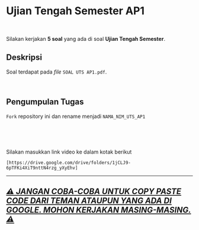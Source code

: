 # Ujian Tengah Semester AP1

<br>

Silakan kerjakan **5 soal** yang ada di soal **Ujian Tengah Semester**.

## Deskripsi

Soal terdapat pada _file_ `SOAL UTS AP1.pdf`.

<br>

## Pengumpulan Tugas

`Fork` repository ini dan rename menjadi `NAMA_NIM_UTS_AP1`

<br>
<br>
<br>

Silakan masukkan link video ke dalam kotak berikut

```
[https://drive.google.com/drive/folders/1jCLJ9-6pTFKi4XiT9nttN4rzg_yXyEhv]
```

---

<h2><ins><b><i>⚠️ JANGAN COBA-COBA UNTUK COPY PASTE CODE DARI TEMAN ATAUPUN YANG ADA DI GOOGLE. MOHON KERJAKAN MASING-MASING. ⚠️</i></b></ins></h2>
